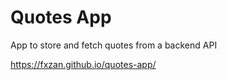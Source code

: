 # Quotes App
App to store and fetch quotes from a backend API


https://fxzan.github.io/quotes-app/

